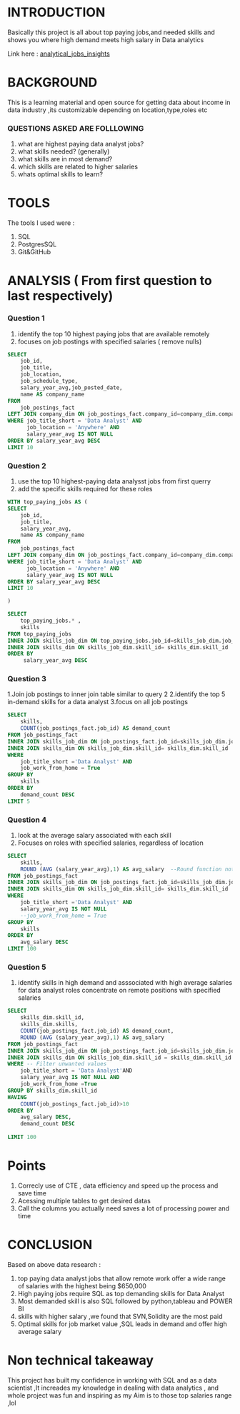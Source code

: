 # INTRODUCTION
Basically this project is all about top paying jobs,and needed skills and shows you where high demand meets high salary in Data analytics

Link here : [analytical_jobs_insights](/analytical_jobs_insights/)

# BACKGROUND
This is a learning material and open source for getting data about income in data industry ,its customizable depending on location,type,roles etc 
### QUESTIONS ASKED ARE FOLLLOWING
1. what are highest paying data analyst jobs?
2. what skills needed? (generally)
3. what skills are in most demand?
4. which skills are related to higher salaries
5. whats optimal skills to learn?

# TOOLS
The tools I used were :
1. SQL 
2. PostgresSQL
3. Git&GitHub

# ANALYSIS ( From first question to last respectively)

### Question 1
1. identify the top 10 highest paying jobs that are available remotely
2. focuses on job postings with specified salaries ( remove nulls)
``` SQL
SELECT 
    job_id,
    job_title,
    job_location,
    job_schedule_type,
    salary_year_avg,job_posted_date,
    name AS company_name
FROM 
    job_postings_fact
LEFT JOIN company_dim ON job_postings_fact.company_id=company_dim.company_id --we need to attach another table so that we can get company ID
WHERE job_title_short = 'Data Analyst' AND
      job_location = 'Anywhere' AND
      salary_year_avg IS NOT NULL
ORDER BY salary_year_avg DESC
LIMIT 10
```
### Question 2
1. use the top 10 highest-paying data analysst jobs from first querry
2. add the specific skills required for these roles

``` SQL
WITH top_paying_jobs AS (
SELECT 
    job_id,
    job_title,
    salary_year_avg,
    name AS company_name
FROM 
    job_postings_fact
LEFT JOIN company_dim ON job_postings_fact.company_id=company_dim.company_id --we need to attach another table so that we can get company ID
WHERE job_title_short = 'Data Analyst' AND
      job_location = 'Anywhere' AND
      salary_year_avg IS NOT NULL
ORDER BY salary_year_avg DESC
LIMIT 10

)

SELECT
    top_paying_jobs.* ,
    skills
FROM top_paying_jobs
INNER JOIN skills_job_dim ON top_paying_jobs.job_id=skills_job_dim.job_id
INNER JOIN skills_dim ON skills_job_dim.skill_id= skills_dim.skill_id
ORDER BY
     salary_year_avg DESC
```

### Question 3


1.Join job postings to inner join table similar to query 2
2.identify the top 5 in-demand skills for a data analyst
3.focus on all job postings
``` SQL
SELECT 
    skills,
    COUNT(job_postings_fact.job_id) AS demand_count
FROM job_postings_fact
INNER JOIN skills_job_dim ON job_postings_fact.job_id=skills_job_dim.job_id
INNER JOIN skills_dim ON skills_job_dim.skill_id= skills_dim.skill_id
WHERE 
    job_title_short ='Data Analyst' AND
    job_work_from_home = True
GROUP BY 
    skills
ORDER BY
    demand_count DESC
LIMIT 5
```

### Question 4
1. look at the average salary associated with each skill
2. Focuses on roles with specified salaries, regardless of location
``` SQL
SELECT 
    skills,
    ROUND (AVG (salary_year_avg),1) AS avg_salary  --Round function noted as  (ROUND(a,b)) used for removing/decreasing decimals
FROM job_postings_fact
INNER JOIN skills_job_dim ON job_postings_fact.job_id=skills_job_dim.job_id
INNER JOIN skills_dim ON skills_job_dim.skill_id= skills_dim.skill_id
WHERE 
    job_title_short ='Data Analyst' AND
    salary_year_avg IS NOT NULL
    --job_work_from_home = True
GROUP BY 
    skills
ORDER BY
    avg_salary DESC
LIMIT 100
```

### Question 5 
1. identify skills in high demand and asssociated with high average salaries for data analyst roles
concentrate on remote positions with specified salaries
``` SQL
SELECT
    skills_dim.skill_id,
    skills_dim.skills,
    COUNT(job_postings_fact.job_id) AS demand_count,
    ROUND (AVG (salary_year_avg),1) AS avg_salary
FROM job_postings_fact
INNER JOIN skills_job_dim ON job_postings_fact.job_id=skills_job_dim.job_id
INNER JOIN skills_dim ON skills_job_dim.skill_id = skills_dim.skill_id
WHERE -- Filter unwanted values
    job_title_short = 'Data Analyst'AND
    salary_year_avg IS NOT NULL AND 
    job_work_from_home =True
GROUP BY skills_dim.skill_id
HAVING 
    COUNT(job_postings_fact.job_id)>10
ORDER BY
    avg_salary DESC,
    demand_count DESC 
    
LIMIT 100
```
# Points

1. Correcly use of CTE , data efficiency and speed up the process and save time
2. Acessing multiple tables to get desired datas
3. Call the columns you actually need saves a lot of processing power and time

# CONCLUSION
Based on above data research :
1. top paying data analyst jobs that allow remote work offer a wide range of salaries with the highest being $650,000
2. High paying jobs require SQL as top demanding skills for Data Analyst
3. Most demanded skill is also SQL followed by python,tableau and POWER BI
4. skills with higher salary ,we found that SVN,Solidity are the most paid 
5. Optimal skills for job market value ,SQL leads in demand and offer high average salary

# Non technical takeaway

This project has built my confidence in working with SQL and as a data scientist ,It increades my knowledge in dealing with data analytics , and whole project was fun and inspiring as my Aim is to those top salaries range ,lol